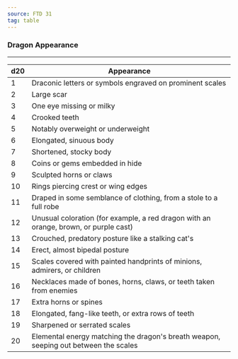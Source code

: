 ```yaml
---
source: FTD 31
tag: table
---
```


### Dragon Appearance
---
|d20|Appearance|
|----|------------|
|1|Draconic letters or symbols engraved on prominent scales|
|2|Large scar|
|3|One eye missing or milky|
|4|Crooked teeth|
|5|Notably overweight or underweight|
|6|Elongated, sinuous body|
|7|Shortened, stocky body|
|8|Coins or gems embedded in hide|
|9|Sculpted horns or claws|
|10|Rings piercing crest or wing edges|
|11|Draped in some semblance of clothing, from a stole to a full robe|
|12|Unusual coloration (for example, a red dragon with an orange, brown, or purple cast)|
|13|Crouched, predatory posture like a stalking cat's|
|14|Erect, almost bipedal posture|
|15|Scales covered with painted handprints of minions, admirers, or children|
|16|Necklaces made of bones, horns, claws, or teeth taken from enemies|
|17|Extra horns or spines|
|18|Elongated, fang-like teeth, or extra rows of teeth|
|19|Sharpened or serrated scales|
|20|Elemental energy matching the dragon's breath weapon, seeping out between the scales|
